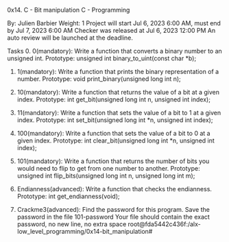 0x14. C - Bit manipulation
C - Programming

By: Julien Barbier
Weight: 1
Project will start Jul 6, 2023 6:00 AM, must end by Jul 7, 2023 6:00 AM
Checker was released at Jul 6, 2023 12:00 PM
An auto review will be launched at the deadline.

Tasks
0. 0(mandatory):
Write a function that converts a binary number to an unsigned int.
Prototype: unsigned int binary_to_uint(const char *b);

1. 1(mandatory):
Write a function that prints the binary representation of a number.
Prototype: void print_binary(unsigned long int n);

2. 10(mandatory):
Write a function that returns the value of a bit at a given index.
Prototype: int get_bit(unsigned long int n, unsigned int index);

3. 11(mandatory):
Write a function that sets the value of a bit to 1 at a given index.
Prototype: int set_bit(unsigned long int *n, unsigned int index);

4. 100(mandatory):
Write a function that sets the value of a bit to 0 at a given index.
Prototype: int clear_bit(unsigned long int *n, unsigned int index);

5. 101(mandatory):
Write a function that returns the number of bits you would need to flip to get from one number to another.
Prototype: unsigned int flip_bits(unsigned long int n, unsigned long int m);

6. Endianness(advanced):
Write a function that checks the endianness.
Prototype: int get_endianness(void);

7. Crackme3(advanced):
Find the password for this program.
Save the password in the file 101-password
Your file should contain the exact password, no new line, no extra space
root@fda5442c436f:/alx-low_level_programming/0x14-bit_manipulation#
